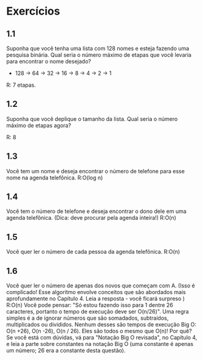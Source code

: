 # Exercícios 

## 1.1
Suponha que você tenha uma lista com 128 nomes e esteja fazendo uma pesquisa binária.
Qual seria o número máximo de etapas que você levaria para encontrar o nome desejado?

- 128 -> 64 -> 32 -> 16 -> 8 -> 4 -> 2 -> 1

R: 7 etapas.


## 1.2
Suponha que você deplique o tamanho da lista. Qual seria o número máximo de etapas agora?

R: 8


## 1.3
Você tem um nome e deseja encontrar o número de telefone para esse nome na agenda telefônica.
R:O(log n)


## 1.4
Você tem o número de telefone e deseja encontrar o dono dele em uma agenda telefônica. (Dica: deve procurar pela agenda inteira!)
R:O(n)


## 1.5
Você quer ler o número de cada pessoa da agenda telefônica.
R:O(n)

## 1.6                                                      
Você quer ler o número de apenas dos novos que começam com A. (Isso é complicado! Esse algoritmo envolve conceitos que são abordados mais aprofundamente no Capítulo 4. Leia a resposta - você ficará surpreso )
R:O(n)
Você pode pensar: "Só estou fazendo isso para 1 dentre 26 caracteres, portanto o tempo de execução deve ser O(n/26)". 
Uma regra simples é a de ignorar números que são somadados, subtraídos, multiplicados ou divididos. Nenhum desses são tempos de execução Big O: O(n +26), O(n -26), O(n / 26).
Eles são todos o mesmo que O(n)! Por quê? Se você está com dúvidas, vá para "Notação Big O revisada",
no Capítulo 4, e leia a parte sobre constantes na notação Big O (uma constante é apenas um número; 26 era a constante desta questão).
